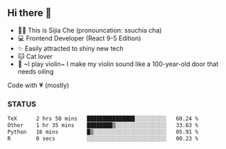 ## Hi there 👋

- 🙋‍♀️ This is Sijia Che (pronouncation: ssuchia cha)
- 💻 Frontend Developer (React 9-5 Edition)
- ✨ Easily attracted to shiny new tech
- 🐱 Cat lover
- 🌟 ~I play violin~ I make my violin sound like a 100-year-old door that needs oiling

Code with 💗 (mostly)

### STATUS
<!--START_SECTION:waka-->

```txt
TeX      2 hrs 50 mins   ███████████████░░░░░░░░░░   60.24 %
Other    1 hr 35 mins    ████████▒░░░░░░░░░░░░░░░░   33.63 %
Python   16 mins         █▒░░░░░░░░░░░░░░░░░░░░░░░   05.91 %
R        0 secs          ░░░░░░░░░░░░░░░░░░░░░░░░░   00.23 %
```

<!--END_SECTION:waka-->
